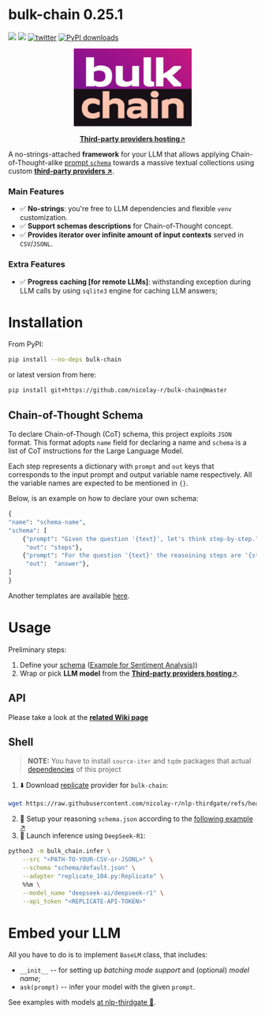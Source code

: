# bulk-chain 0.25.1
![](https://img.shields.io/badge/Python-3.9-brightgreen.svg)
[![](https://colab.research.google.com/assets/colab-badge.svg)](https://colab.research.google.com/github/nicolay-r/bulk-chain/blob/master/bulk_chain_tutorial.ipynb)
[![twitter](https://img.shields.io/twitter/url/https/shields.io.svg?style=social)](https://x.com/nicolayr_/status/1847969224636961033)
[![PyPI downloads](https://img.shields.io/pypi/dm/bulk-chain.svg)](https://pypistats.org/packages/bulk-chain)

<p align="center">
    <img src="logo.png"/>
</p>

<p align="center">
  <a href="https://github.com/nicolay-r/nlp-thirdgate?tab=readme-ov-file#llm"><b>Third-party providers hosting</b>↗️</a>
</p>

A no-strings-attached **framework**  for your LLM that allows applying Chain-of-Thought-alike [prompt `schema`](#chain-of-thought-schema) towards a massive textual collections using custom **[third-party providers ↗️](https://github.com/nicolay-r/nlp-thirdgate?tab=readme-ov-file#llm)**.

### Main Features
* ✅ **No-strings**: you're free to LLM dependencies and flexible `venv` customization.
* ✅ **Support schemas descriptions** for Chain-of-Thought concept.
* ✅ **Provides iterator over infinite amount of input contexts** served in `CSV`/`JSONL`.

### Extra Features
* ✅ **Progress caching [for remote LLMs]**: withstanding exception during LLM calls by using `sqlite3` engine for caching LLM answers;


# Installation

From PyPI: 

```bash
pip install --no-deps bulk-chain
```

or latest version from here:

```bash
pip install git+https://github.com/nicolay-r/bulk-chain@master
```

## Chain-of-Thought Schema

To declare Chain-of-Though (CoT) schema, this project exploits `JSON` format.
This format adopts `name` field for declaring a name and `schema` is a list of CoT instructions for the Large Language Model.

Each step represents a dictionary with `prompt` and `out` keys that corresponds to the input prompt and output variable name respectively.
All the variable names are expected to be mentioned in `{}`.

Below, is an example on how to declare your own schema:

```python
{
"name": "schema-name",
"schema": [
    {"prompt": "Given the question '{text}', let's think step-by-step.", 
     "out": "steps"},
    {"prompt": "For the question '{text}' the reasoining steps are '{steps}'. what would be an answer?", 
     "out":  "answer"},
]
}
```

Another templates are available [here](/ext/schema/).

# Usage

Preliminary steps:

1. Define your [schema](#chain-of-thought-schema) ([Example for Sentiment Analysis](/ext/schema/thor_cot_schema.json)))
2. Wrap or pick **LLM model** from the [<b>Third-party providers hosting</b>↗️](https://github.com/nicolay-r/nlp-thirdgate?tab=readme-ov-file#llm).

## API

Please take a look at the [**related Wiki page**](https://github.com/nicolay-r/bulk-chain/wiki)

## Shell

> **NOTE:** You have to install `source-iter` and `tqdm` packages that actual [dependencies](dependencies.txt) of this project

1. ⬇️ Download [replicate](https://replicate.com/) provider for `bulk-chain`:
```bash
wget https://raw.githubusercontent.com/nicolay-r/nlp-thirdgate/refs/heads/master/llm/replicate_104.py
```
2. 📜 Setup your reasoning `schema.json` according to the [following example ↗️](schema/default.json)
3. 🚀 Launch inference using `DeepSeek-R1`:
```bash
python3 -m bulk_chain.infer \
    --src "<PATH-TO-YOUR-CSV-or-JSONL>" \
    --schema "schema/default.json" \
    --adapter "replicate_104.py:Replicate" \
    %%m \
    --model_name "deepseek-ai/deepseek-r1" \
    --api_token "<REPLICATE-API-TOKEN>"
```

# Embed your LLM

All you have to do is to implement `BaseLM` class, that includes:
* `__init__` -- for setting up *batching mode support* and (optional) *model name*;
* `ask(prompt)` -- infer your model with the given `prompt`.

See examples with models [at nlp-thirdgate 🌌](https://github.com/nicolay-r/nlp-thirdgate?tab=readme-ov-file#llm).
